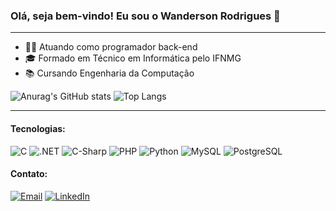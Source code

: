 ### Olá, seja bem-vindo! Eu sou o Wanderson Rodrigues 👋

---

- 👨‍💻 Atuando como programador back-end
- 🎓 Formado em Técnico em Informática pelo IFNMG
- 📚 Cursando Engenharia da Computação

![Anurag's GitHub stats](https://github-readme-stats.vercel.app/api?username=WanRod&show_icons=true&theme=tokyonight)   ![Top Langs](https://github-readme-stats.vercel.app/api/top-langs/?username=WanRod&layout=compact&theme=tokyonight)

---

#### Tecnologias:

<div>
    <img alt="C" src="https://img.shields.io/badge/C-00599C?style=for-the-badge&logo=c&logoColor=white">
    <img alt=".NET" src="https://img.shields.io/badge/.NET-5C2D91?style=for-the-badge&logo=.net&logoColor=white">
    <img alt="C-Sharp" src="https://img.shields.io/badge/C%23-4B0082?style=for-the-badge&logo=csharp&logoColor=white">
    <img alt="PHP" src="https://img.shields.io/badge/PHP-777BB4?style=for-the-badge&logo=php&logoColor=white">
    <img alt="Python" src="https://img.shields.io/badge/Python-14354C?style=for-the-badge&logo=python&logoColor=white">
    <img alt="MySQL" src="https://img.shields.io/badge/MySQL-00000F?style=for-the-badge&logo=mysql&logoColor=white">
    <img alt="PostgreSQL" src="https://img.shields.io/badge/PostgreSQL-316192?style=for-the-badge&logo=postgresql&logoColor=white">
</div>

#### Contato:
  
[![Email](https://img.shields.io/badge/Gmail-D14836?style=for-the-badge&logo=gmail&logoColor=white)](mailto:wanrod1010@gmail.com)
[![LinkedIn](https://img.shields.io/badge/LinkedIn-0077B5?style=for-the-badge&logo=linkedin&logoColor=white)](https://www.linkedin.com/in/wanrod/)
